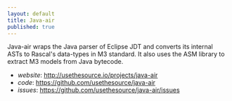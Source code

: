 ```yaml
---
layout: default
title: Java-air
published: true
---
```


Java-air wraps the Java parser of Eclipse JDT and converts its internal ASTs to Rascal's data-types in M3 standard.
It also uses the ASM library to extract M3 models from Java bytecode.

* *website*: <http://usethesource.io/projects/java-air>
* *code*: <https://github.com/usethesource/java-air>
* *issues*: <https://github.com/usethesource/java-air/issues>

